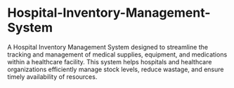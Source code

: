 # Hospital-Inventory-Management-System
A Hospital Inventory Management System designed to streamline the tracking and management of medical supplies, equipment, and medications within a healthcare facility. This system helps hospitals and healthcare organizations efficiently manage stock levels, reduce wastage, and ensure timely availability of resources.
